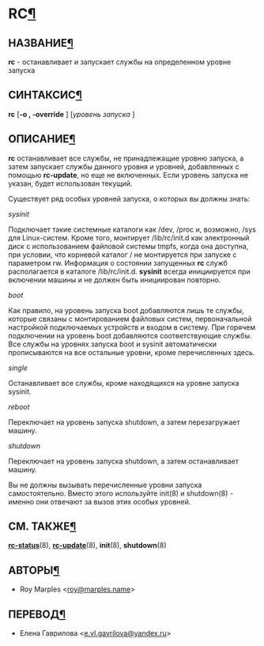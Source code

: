 # RC[¶](#RC)

## НАЗВАНИЕ[¶](#НАЗВАНИЕ)

**rc** - останавливает и запускает службы на определенном уровне запуска

## СИНТАКСИС[¶](#СИНТАКСИС)

**rc** \[**-o , -override** \] \[_уровень запуска_ \]

## ОПИСАНИЕ[¶](#ОПИСАНИЕ)

**rc** останавливает все службы, не принадлежащие уровню запуска, а затем запускает службы данного уровня и уровней, добавленных с помощью **rc-update**, но еще не включенных. Если уровень запуска не указан, будет использован текущий.

Существует ряд особых уровней запуска, о которых вы должны знать:

_sysinit_

Подключает такие системные каталоги как /dev, /proc и, возможно, /sys для Linux-систем. Кроме того, монтирует /lib/rc/init.d как электронный диск с использованием файловой системы tmpfs, когда она доступна, при условии, что корневой каталог / не монтируется при запуске с параметром rw. Информация о состоянии запущенных **rc** служб располагается в каталоге /lib/rc/init.d. **sysinit** всегда инициируется при включении машины и не должен быть инициирован повторно.

_boot_

Как правило, на уровень запуска boot добавляются лишь те службы, которые связаны с монтированием файловых систем, первоначальной настройкой подключаемых устройств и входом в систему. При горячем подключении на уровень boot добавляются соответствующие службы. Все службы на уровнях запуска boot и sysinit автоматически прописываются на все остальные уровни, кроме перечисленных здесь.

_single_

Останавливает все службы, кроме находящихся на уровне запуска sysinit.

_reboot_

Переключает на уровень запуска shutdown, а затем перезагружает машину.

_shutdown_

Переключает на уровень запуска shutdown, а затем останавливает машину.

Вы не должны вызывать перечисленные уровни запуска самостоятельно. Вместо этого используйте init(8) и shutdown(8) - именно они отвечают за вызов этих особых уровней.

## СМ. ТАКЖЕ[¶](#СМ-ТАКЖЕ)

**[rc-status](.html)**(8), **[rc-update](.html)**(8), **init**(8), **shutdown**(8)

## АВТОРЫ[¶](#АВТОРЫ)

* Roy Marples <[roy@marples.name](mailto:roy@marples.name)\>

## ПЕРЕВОД[¶](#ПЕРЕВОД)

* Елена Гаврилова <[e.vl.gavrilova@yandex.ru](mailto:e.vl.gavrilova@yandex.ru)\>
